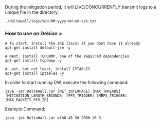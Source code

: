 During the mitigation period, it will LIVE/CONCURRENTLY transmit logs to a unique file in the directory: 
```
./deltawall/logs/%dd-MM-yyyy-HH-mm-ss%.txt
```

### How to use on Debian >
```shell
# To start, install the JRE (Java) if you dont have it already
apt-get install default-jre -y

# Next, install TCPDUMP, one of the required dependencies
apt-get install tcpdump -y

# Last, but not least, install IPTABLES
apt-get install iptables -y
```

In order to start running DW, execute the following command:
```
java -jar DeltaWall.jar [NET_INTERFACE] [MAX_THREADS] [MITIGATION_LENGTH_SECONDS] [PPS_TRIGGER] [MBPS_TRIGGER] [MAX_PACKETS_PER_IP]
```
Example Command:
```
java -jar DeltaWall.jar eth0 45 60 2000 10 3
```

